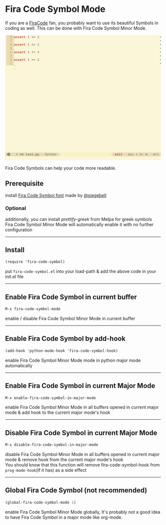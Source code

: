 # Fira Code Symbol Mode

If you are a [FiraCode](https://github.com/tonsky/FiraCode) fan, you probably want to use its beautiful Symbols in coding as well. This can be done with Fira Code Symbol Minor Mode.

![demo](./demo/demo.gif)

Fira Code Symbols can help your code more readable.

## Prerequisite

install [Fira Code Symbol font](https://github.com/tonsky/FiraCode/files/412440/FiraCode-Regular-Symbol.zip) made by [@siegebell](https://github.com/siegebell)  

### Optional

additionally, you can install *prettify-greek* from Melpa for greek symbols  
Fira Code Symbol Minor Mode will automatically enable it with no further configuration

---

## Install

~~~scheme
(require 'fira-code-symbol)
~~~

put `fira-code-symbol.el` into  your load-path & add the above code in your init.el file

---

## Enable Fira Code Symbol in current buffer

~~~scheme
M-x fira-code-symbol-mode
~~~

enable / disable Fira Code Symbol Minor Mode in current buffer

---

## Enable Fira Code Symbol by add-hook

~~~scheme
(add-hook 'python-mode-hook 'fira-code-symbol-hook)
~~~

enable Fira Code Symbol Minor Mode mode in python major mode automatically

---

## Enable Fira Code Symbol in current Major Mode

~~~scheme
M-x enable-fira-code-symbol-in-major-mode
~~~
enable Fira Code Symbol Minor Mode in all buffers opened in current major mode & add hook to the current major mode's hook

---

## Disable Fira Code Symbol in current Major Mode

~~~scheme
M-x disable-fira-code-symbol-in-major-mode
~~~
disable Fira Code Symbol Minor Mode in all buffers opened in current major mode & remove hook from the current major mode's hook  
You should know that this function will remove fira-code-symbol-hook from `prog-mode-hook`(if it has) as a side effect

---

## Global Fira Code Symbol (not recommended)

~~~scheme
(global-fira-code-symbol-mode 1)
~~~

enable Fira Code Symbol Minor Mode globally, It's probably not a good idea to have  Fira Code Symbol in a major mode like org-mode.
